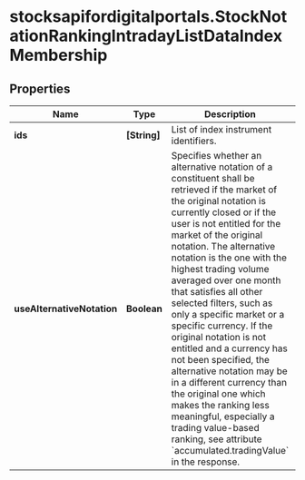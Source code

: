 # stocksapifordigitalportals.StockNotationRankingIntradayListDataIndexMembership

## Properties

Name | Type | Description | Notes
------------ | ------------- | ------------- | -------------
**ids** | **[String]** | List of index instrument identifiers. | [optional] 
**useAlternativeNotation** | **Boolean** | Specifies whether an alternative notation of a constituent shall be retrieved if the market of the original notation is currently closed or if the user is not entitled for the market of the original notation. The alternative notation is the one with the highest trading volume averaged over one month that satisfies all other selected filters, such as only a specific market or a specific currency. If the original notation is not entitled and a currency has not been specified, the alternative notation may be in a different currency than the original one which makes the ranking less meaningful, especially a trading value-based ranking, see attribute &#x60;accumulated.tradingValue&#x60; in the response. | [optional] [default to false]


